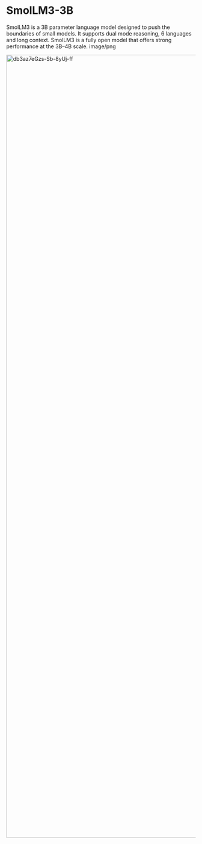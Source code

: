 # SmolLM3-3B
SmolLM3 is a 3B parameter language model designed to push the boundaries of small models. It supports dual mode reasoning, 6 languages and long context. SmolLM3 is a fully open model that offers strong performance at the 3B–4B scale.  image/png


<img width="2992" height="2081" alt="db3az7eGzs-Sb-8yUj-ff" src="https://github.com/user-attachments/assets/d5cd2f92-0dea-4fe5-8d4d-8b85d6d654f9" />
